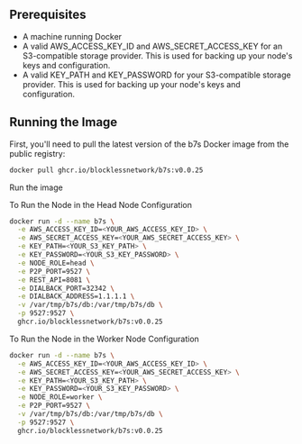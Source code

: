 ## Prerequisites

- A machine running Docker
- A valid AWS_ACCESS_KEY_ID and AWS_SECRET_ACCESS_KEY for an S3-compatible storage provider. This is used for backing up your node's keys and configuration.
- A valid KEY_PATH and KEY_PASSWORD for your S3-compatible storage provider. This is used for backing up your node's keys and configuration.

## Running the Image

First, you'll need to pull the latest version of the b7s Docker image from the public registry:

```bash
docker pull ghcr.io/blocklessnetwork/b7s:v0.0.25
```

Run the image

To Run the Node in the Head Node Configuration

```bash
docker run -d --name b7s \
  -e AWS_ACCESS_KEY_ID=<YOUR_AWS_ACCESS_KEY_ID> \
  -e AWS_SECRET_ACCESS_KEY=<YOUR_AWS_SECRET_ACCESS_KEY> \
  -e KEY_PATH=<YOUR_S3_KEY_PATH> \
  -e KEY_PASSWORD=<YOUR_S3_KEY_PASSWORD> \
  -e NODE_ROLE=head \
  -e P2P_PORT=9527 \
  -e REST_API=8081 \
  -e DIALBACK_PORT=32342 \
  -e DIALBACK_ADDRESS=1.1.1.1 \
  -v /var/tmp/b7s/db:/var/tmp/b7s/db \
  -p 9527:9527 \
  ghcr.io/blocklessnetwork/b7s:v0.0.25
```
To Run the Node in the Worker Node Configuration

```bash
docker run -d --name b7s \
  -e AWS_ACCESS_KEY_ID=<YOUR_AWS_ACCESS_KEY_ID> \
  -e AWS_SECRET_ACCESS_KEY=<YOUR_AWS_SECRET_ACCESS_KEY> \
  -e KEY_PATH=<YOUR_S3_KEY_PATH> \
  -e KEY_PASSWORD=<YOUR_S3_KEY_PASSWORD> \
  -e NODE_ROLE=worker \
  -e P2P_PORT=9527 \
  -v /var/tmp/b7s/db:/var/tmp/b7s/db \
  -p 9527:9527 \
  ghcr.io/blocklessnetwork/b7s:v0.0.25
```
